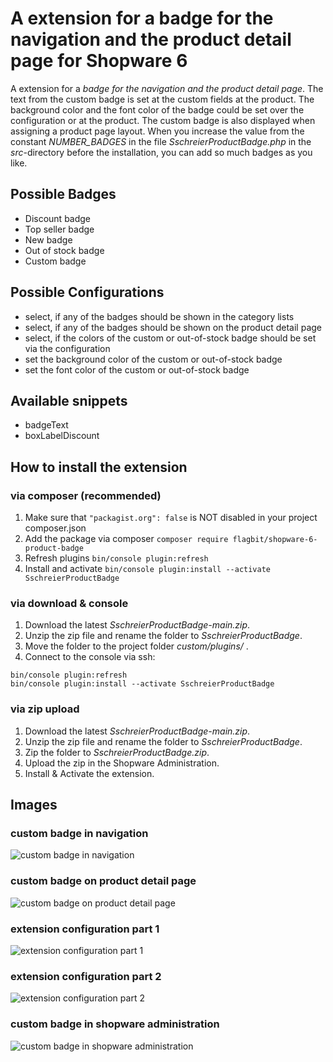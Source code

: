 # A extension for a badge for the navigation and the product detail page for Shopware 6

A extension for a _badge for the navigation and the product detail page_.
The text from the custom badge is set at the custom fields at the product.
The background color and the font color of the badge could be set over the 
configuration or at the product. The custom badge is also displayed when 
assigning a product page layout. When you increase the value from the constant 
_NUMBER_BADGES_ in the file _SschreierProductBadge.php_ in the _src_-directory 
before the installation, you can add so much badges as you like.

## Possible Badges
- Discount badge
- Top seller badge
- New badge
- Out of stock badge
- Custom badge

## Possible Configurations 
 - select, if any of the badges should be shown in the category lists
 - select, if any of the badges should be shown on the product detail page
 - select, if the colors of the custom or out-of-stock badge should be set via the configuration
 - set the background color of the custom or out-of-stock badge
 - set the font color of the custom or out-of-stock badge

## Available snippets
 - badgeText
 - boxLabelDiscount

## How to install the extension
### via composer (recommended)

1. Make sure that `"packagist.org": false` is NOT disabled in your project composer.json
2. Add the package via composer `composer require flagbit/shopware-6-product-badge`
3. Refresh plugins `bin/console plugin:refresh`
4. Install and activate `bin/console plugin:install --activate SschreierProductBadge`

### via download & console

1. Download the latest _SschreierProductBadge-main.zip_.
2. Unzip the zip file and rename the folder to _SschreierProductBadge_. 
3. Move the folder to the project folder _custom/plugins/_ .
4. Connect to the console via ssh:

```
bin/console plugin:refresh
bin/console plugin:install --activate SschreierProductBadge
```

### via zip upload
1. Download the latest _SschreierProductBadge-main.zip_.
2. Unzip the zip file and rename the folder to _SschreierProductBadge_.
3. Zip the folder to _SschreierProductBadge.zip_.
4. Upload the zip in the Shopware Administration.
5. Install & Activate the extension.

## Images

### custom badge in navigation

![custom badge in navigation](https://www.sebastianschreier.de/plugins/SschreierBadgeNavigationProductDetailPage/SschreierBadgeNavigationProductDetailPage-Image1.jpg)

### custom badge on product detail page

![custom badge on product detail page](https://www.sebastianschreier.de/plugins/SschreierBadgeNavigationProductDetailPage/SschreierBadgeNavigationProductDetailPage-Image2.jpg)

### extension configuration part 1

![extension configuration part 1](https://www.sebastianschreier.de/plugins/SschreierBadgeNavigationProductDetailPage/SschreierBadgeNavigationProductDetailPage-Image3.jpg)

### extension configuration part 2

![extension configuration part 2](https://www.sebastianschreier.de/plugins/SschreierBadgeNavigationProductDetailPage/SschreierBadgeNavigationProductDetailPage-Image4.jpg)

### custom badge in shopware administration

![custom badge in shopware administration](https://www.sebastianschreier.de/plugins/SschreierBadgeNavigationProductDetailPage/SschreierBadgeNavigationProductDetailPage-Image5.jpg)
